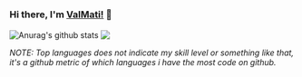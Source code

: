 ### Hi there, I'm [ValMati!](https://github.com/ValMati/ValMati) 👋

<img align="center" src="https://github-readme-stats.vercel.app/api?username=ValMati&show_icons=true&include_all_commits=true&theme=material-palenight" alt="Anurag's github stats" />
  
<img align="center" src="https://github-readme-stats.vercel.app/api/top-langs/?username=ValMati&layout=compact&theme=material-palenight" />


*NOTE: Top languages does not indicate my skill level or something like that, it's a github metric of which languages i have the most code on github.*
